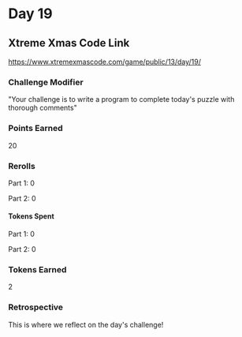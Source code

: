 # Day 19

## Xtreme Xmas Code Link

https://www.xtremexmascode.com/game/public/13/day/19/

### Challenge Modifier

"Your challenge is to write a program to complete today's puzzle with thorough comments"

### Points Earned

20

### Rerolls

Part 1: 0

Part 2: 0

#### Tokens Spent

Part 1: 0

Part 2: 0

### Tokens Earned

2

### Retrospective

This is where we reflect on the day's challenge!
